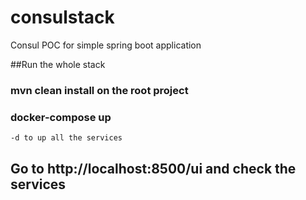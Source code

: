 # consulstack
Consul POC for simple spring boot application


##Run the whole stack

### mvn clean install on the root project
### docker-compose up 
    -d to up all the services


## Go to http://localhost:8500/ui and check the services